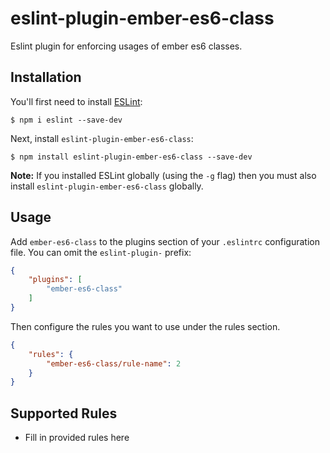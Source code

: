 # eslint-plugin-ember-es6-class

Eslint plugin for enforcing usages of ember es6 classes.

## Installation

You'll first need to install [ESLint](http://eslint.org):

```
$ npm i eslint --save-dev
```

Next, install `eslint-plugin-ember-es6-class`:

```
$ npm install eslint-plugin-ember-es6-class --save-dev
```

**Note:** If you installed ESLint globally (using the `-g` flag) then you must also install `eslint-plugin-ember-es6-class` globally.

## Usage

Add `ember-es6-class` to the plugins section of your `.eslintrc` configuration file. You can omit the `eslint-plugin-` prefix:

```json
{
    "plugins": [
        "ember-es6-class"
    ]
}
```


Then configure the rules you want to use under the rules section.

```json
{
    "rules": {
        "ember-es6-class/rule-name": 2
    }
}
```

## Supported Rules

* Fill in provided rules here





